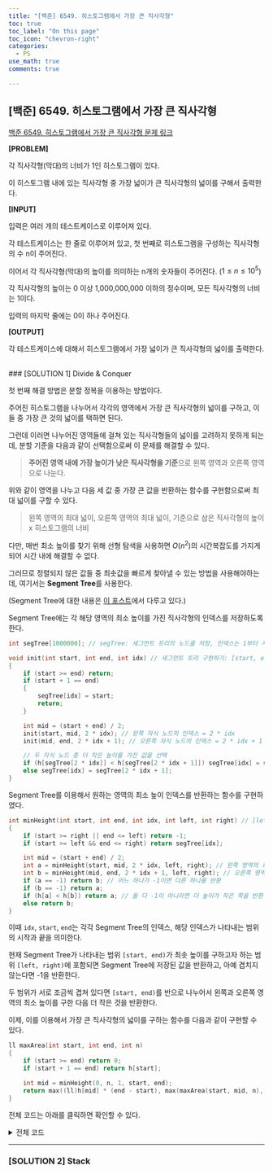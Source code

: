 ```yaml
---
title: "[백준] 6549. 히스토그램에서 가장 큰 직사각형"
toc: true
toc_label: "On this page"
toc_icon: "chevron-right"
categories:
  - PS
use_math: true
comments: true

---
```


## [백준] 6549. 히스토그램에서 가장 큰 직사각형

[백준 6549. 히스토그램에서 가장 큰 직사각형 문제 링크](https://www.acmicpc.net/problem/6549)

**[PROBLEM]**

각 직사각형(막대)의 너비가 1인 히스토그램이 있다.

이 히스토그램 내에 있는 직사각형 중 가장 넓이가 큰 직사각형의 넓이를 구해서 출력한다.

**[INPUT]**

입력은 여러 개의 테스트케이스로 이루어져 있다.

각 테스트케이스는 한 줄로 이루어져 있고, 첫 번째로 히스토그램을 구성하는 직사각형의 수 n이 주어진다.

이어서 각 직사각형(막대)의 높이를 의미하는 n개의 숫자들이 주어진다. ($1 \leq n \leq 10^5$)

각 직사각형의 높이는 0 이상 1,000,000,000 이하의 정수이며, 모든 직사각형의 너비는 1이다.

입력의 마지막 줄에는 0이 하나 주어진다.

**[OUTPUT]**

각 테스트케이스에 대해서 히스토그램에서 가장 넓이가 큰 직사각형의 넓이를 출력한다.


<br/>
### [SOLUTION 1] Divide & Conquer

첫 번째 해결 방법은 분할 정복을 이용하는 방법이다.

주어진 히스토그램을 나누어서 각각의 영역에서 가장 큰 직사각형의 넓이를 구하고, 이들 중 가장 큰 것의 넓이를 택하면 된다.

그런데 이러면 나누어진 영역들에 걸쳐 있는 직사각형들의 넓이를 고려하지 못하게 되는데, 분할 기준을 다음과 같이 선택함으로써 이 문제를 해결할 수 있다.

> **주어진 영역 내에 가장 높이가 낮은 직사각형을 기준**으로 왼쪽 영역과 오른쪽 영역으로 나눈다.

위와 같이 영역을 나누고 다음 세 값 중 가장 큰 값을 반환하는 함수를 구현함으로써 최대 넓이를 구할 수 있다.

> 왼쪽 영역의 최대 넓이, 오른쪽 영역의 최대 넓이, 기준으로 삼은 직사각형의 높이 x 히스토그램의 너비

다만, 매번 최소 높이를 찾기 위해 선형 탐색을 사용하면 $O(n^2)$의 시간복잡도를 가지게 되어 시간 내에 해결할 수 없다.

그러므로 정렬되지 않은 값들 중 최솟값을 빠르게 찾아낼 수 있는 방법을 사용해야하는데, 여기서는 **Segment Tree**를 사용한다.

(Segment Tree에 대한 내용은 [이 포스트]()에서 다루고 있다.)

Segment Tree에는 각 해당 영역의 최소 높이를 가진 직사각형의 인덱스를 저장하도록 한다.

```cpp
int segTree[1000000]; // segTree: 세그먼트 트리의 노드를 저장, 인덱스는 1부터 시작

void init(int start, int end, int idx) // 세그먼트 트리 구현하기: [start, end) 범위에 해당하는 히스토그램에서 가장 높이가 작은 직사각형의 인덱스를 저장
{
    if (start >= end) return;
    if (start + 1 == end)
    {
        segTree[idx] = start;
        return;
    }

    int mid = (start + end) / 2;
    init(start, mid, 2 * idx); // 왼쪽 자식 노드의 인덱스 = 2 * idx
    init(mid, end, 2 * idx + 1); // 오른쪽 자식 노드의 인덱스 = 2 * idx + 1

    // 두 자식 노드 중 더 작은 높이를 가진 값을 선택
    if (h[segTree[2 * idx]] < h[segTree[2 * idx + 1]]) segTree[idx] = segTree[2 * idx];
    else segTree[idx] = segTree[2 * idx + 1];
}
```

Segment Tree를 이용해서 원하는 영역의 최소 높이 인덱스를 반환하는 함수를 구현하였다.

```cpp
int minHeight(int start, int end, int idx, int left, int right) // [left, right) 범위에서 가장 작은 높이를 가진 직사각형의 인덱스를 반환
{
    if (start >= right || end <= left) return -1;
    if (start >= left && end <= right) return segTree[idx];

    int mid = (start + end) / 2;
    int a = minHeight(start, mid, 2 * idx, left, right); // 왼쪽 영역의 최소 높이 인덱스
    int b = minHeight(mid, end, 2 * idx + 1, left, right); // 오른쪽 영역의 최소 높이 인덱스
    if (a == -1) return b; // 어느 하나가 -1이면 다른 하나를 반환
    if (b == -1) return a;
    if (h[a] < h[b]) return a; // 둘 다 -1이 아니라면 더 높이가 작은 쪽을 반환
    else return b; 
}
```

이때 `idx`, `start`, `end`는 각각 Segment Tree의 인덱스, 해당 인덱스가 나타내는 범위의 시작과 끝을 의미한다.

현재 Segment Tree가 나타내는 범위 `[start, end)`가 최솟 높이를 구하고자 하는 범위 `[left, right)`에 포함되면 Segment Tree에 저장된 값을 반환하고, 아예 겹치지 않는다면 -1을 반환한다.

두 범위가 서로 조금씩 겹쳐 있다면 `[start, end)`를 반으로 나누어서 왼쪽과 오른쪽 영역의 최소 높이를 구한 다음 더 작은 것을 반환한다.

이제, 이를 이용해서 가장 큰 직사각형의 넓이를 구하는 함수를 다음과 같이 구현할 수 있다.

```cpp
ll maxArea(int start, int end, int n)
{
    if (start >= end) return 0;
    if (start + 1 == end) return h[start];

    int mid = minHeight(0, n, 1, start, end);
    return max((ll)h[mid] * (end - start), max(maxArea(start, mid, n), maxArea(mid + 1, end, n)));
}
```

전체 코드는 아래를 클릭하면 확인할 수 있다.

<details>
<summary>전체 코드</summary>
<div markdown="1">

```cpp
#include <iostream>
using namespace std;
typedef long long ll;

int h[100000];

int segTree[1000000];

void init(int start, int end, int idx)
{
    if (start >= end) return;
    if (start + 1 == end)
    {
        segTree[idx] = start;
        return;
    }

    int mid = (start + end) / 2;
    init(start, mid, 2 * idx);
    init(mid, end, 2 * idx + 1);

    if (h[segTree[2 * idx]] < h[segTree[2 * idx + 1]]) segTree[idx] = segTree[2 * idx];
    else segTree[idx] = segTree[2 * idx + 1];
}

int minHeight(int start, int end, int idx, int left, int right)
{
    if (start >= right || end <= left) return -1;
    if (start >= left && end <= right) return segTree[idx];

    int mid = (start + end) / 2;
    int a = minHeight(start, mid, 2 * idx, left, right);
    int b = minHeight(mid, end, 2 * idx + 1, left, right);
    if (a == -1) return b;
    if (b == -1) return a;
    if (h[a] < h[b]) return a;
    else return b; 
}

ll max(ll a, ll b) { return (a < b) ? b : a; }

ll maxArea(int start, int end, int n)
{
    if (start >= end) return 0;
    if (start + 1 == end) return h[start];

    int mid = minHeight(0, n, 1, start, end);
    return max((ll)h[mid] * (end - start), max(maxArea(start, mid, n), maxArea(mid + 1, end, n)));
}

int main()
{
    ios_base::sync_with_stdio(false);
    cin.tie(NULL);
    cout.tie(NULL);

    int n;
    while (1)
    {
        cin >> n;
        if (n == 0) break;

        for (int i = 0; i < n; i++) cin >> h[i];

        init(0, n, 1);

        cout << maxArea(0, n, n) << "\n";
    }
}
```

</div>
</details>

---

### [SOLUTION 2] Stack


